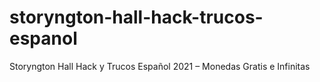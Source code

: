 # storyngton-hall-hack-trucos-espanol
Storyngton Hall Hack y Trucos Español 2021 – Monedas Gratis e Infinitas
